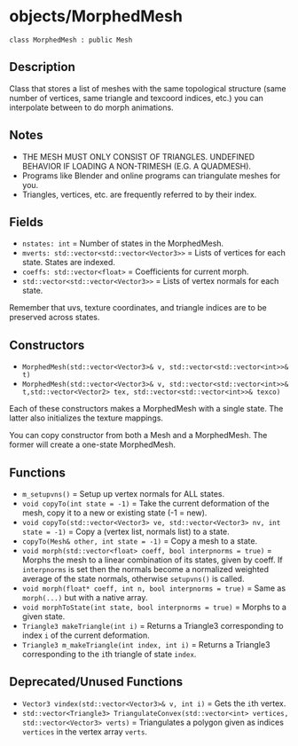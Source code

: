# objects/MorphedMesh

`class MorphedMesh : public Mesh`

## Description

Class that stores a list of meshes with the same topological structure (same number of vertices, same triangle and texcoord indices, etc.) you can interpolate between to do morph animations.

## Notes

- THE MESH MUST ONLY CONSIST OF TRIANGLES. UNDEFINED BEHAVIOR IF LOADING A NON-TRIMESH (E.G. A QUADMESH).
- Programs like Blender and online programs can triangulate meshes for you.
- Triangles, vertices, etc. are frequently referred to by their index.

## Fields

- `nstates: int` = Number of states in the MorphedMesh.
- `mverts: std::vector<std::vector<Vector3>>` = Lists of vertices for each state. States are indexed.
- `coeffs: std::vector<float>` = Coefficients for current morph.
- `std::vector<std::vector<Vector3>>` = Lists of vertex normals for each state.

Remember that uvs, texture coordinates, and triangle indices are to be preserved across states.

## Constructors

- `MorphedMesh(std::vector<Vector3>& v, std::vector<std::vector<int>>& t)`
- `MorphedMesh(std::vector<Vector3>& v, std::vector<std::vector<int>>& t,std::vector<Vector2> tex, std::vector<std::vector<int>>& texco)`

Each of these constructors makes a MorphedMesh with a single state. The latter also initializes the texture mappings.

You can copy constructor from both a Mesh and a MorphedMesh. The former will create a one-state MorphedMesh.

## Functions

- `m_setupvns()` = Setup up vertex normals for ALL states.
- `void copyTo(int state = -1)` = Take the current deformation of the mesh, copy it to a new or existing state (-1 = new).
- `void copyTo(std::vector<Vector3> ve, std::vector<Vector3> nv, int state = -1)` = Copy a (vertex list, normals list) to a state.
- `copyTo(Mesh& other, int state = -1)` = Copy a mesh to a state.
- `void morph(std::vector<float> coeff, bool interpnorms = true)` = Morphs the mesh to a linear combination of its states, given by coeff. If `interpnorms` is set then the normals become a normalized weighted average of the state normals, otherwise `setupvns()` is called.
- `void morph(float* coeff, int n, bool interpnorms = true)` = Same as `morph(...)` but with a native array.
- `void morphToState(int state, bool interpnorms = true)` = Morphs to a given state.
- `Triangle3 makeTriangle(int i)` = Returns a Triangle3 corresponding to index `i` of the current deformation.
- `Triangle3 m_makeTriangle(int index, int i)` = Returns a Triangle3 corresponding to the `i`th triangle of state `index`.

## Deprecated/Unused Functions

- `Vector3 vindex(std::vector<Vector3>& v, int i)` = Gets the `i`th vertex.
- `std::vector<Triangle3> TriangulateConvex(std::vector<int> vertices, std::vector<Vector3> verts)` = Triangulates a polygon given as indices `vertices` in the vertex array `verts`.